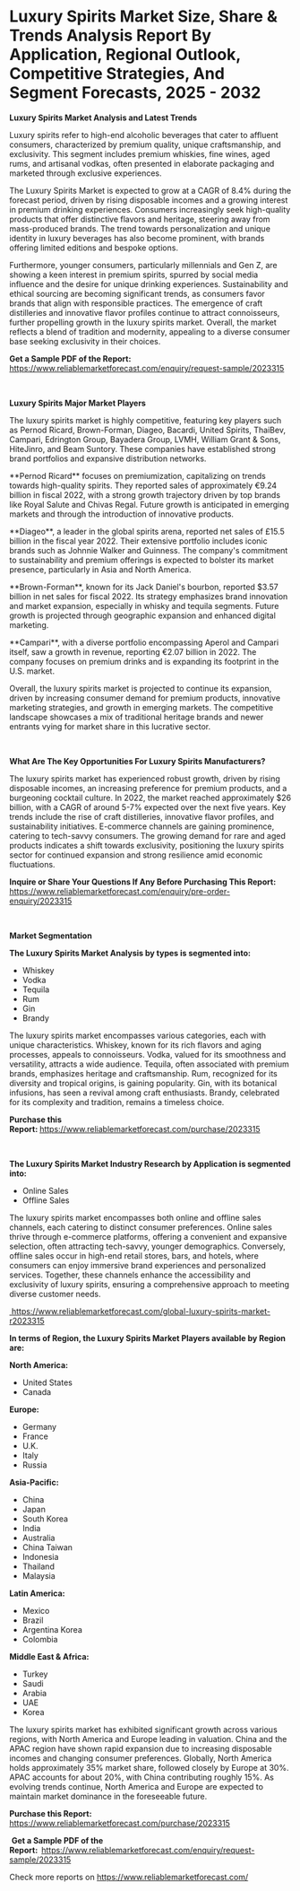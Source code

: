 <p><h1>Luxury Spirits Market Size, Share & Trends Analysis Report By Application, Regional Outlook, Competitive Strategies, And Segment Forecasts, 2025 - 2032</h1></p><p><strong>Luxury Spirits Market Analysis and Latest Trends</strong></p>
<p><p>Luxury spirits refer to high-end alcoholic beverages that cater to affluent consumers, characterized by premium quality, unique craftsmanship, and exclusivity. This segment includes premium whiskies, fine wines, aged rums, and artisanal vodkas, often presented in elaborate packaging and marketed through exclusive experiences.</p><p>The Luxury Spirits Market is expected to grow at a CAGR of 8.4% during the forecast period, driven by rising disposable incomes and a growing interest in premium drinking experiences. Consumers increasingly seek high-quality products that offer distinctive flavors and heritage, steering away from mass-produced brands. The trend towards personalization and unique identity in luxury beverages has also become prominent, with brands offering limited editions and bespoke options.</p><p>Furthermore, younger consumers, particularly millennials and Gen Z, are showing a keen interest in premium spirits, spurred by social media influence and the desire for unique drinking experiences. Sustainability and ethical sourcing are becoming significant trends, as consumers favor brands that align with responsible practices. The emergence of craft distilleries and innovative flavor profiles continue to attract connoisseurs, further propelling growth in the luxury spirits market. Overall, the market reflects a blend of tradition and modernity, appealing to a diverse consumer base seeking exclusivity in their choices.</p></p>
<p><strong>Get a Sample PDF of the Report:&nbsp;</strong> <a href="https://www.reliablemarketforecast.com/enquiry/request-sample/2023315?utm_campaign=2232&utm_medium=2&utm_source=Github&utm_content=ia&utm_term=15022025&utm_id=luxury-spirits">https://www.reliablemarketforecast.com/enquiry/request-sample/2023315</a></p>
<p>&nbsp;</p>
<p><strong>Luxury Spirits Major Market Players</strong></p>
<p><p>The luxury spirits market is highly competitive, featuring key players such as Pernod Ricard, Brown-Forman, Diageo, Bacardi, United Spirits, ThaiBev, Campari, Edrington Group, Bayadera Group, LVMH, William Grant & Sons, HiteJinro, and Beam Suntory. These companies have established strong brand portfolios and expansive distribution networks.</p><p>**Pernod Ricard** focuses on premiumization, capitalizing on trends towards high-quality spirits. They reported sales of approximately €9.24 billion in fiscal 2022, with a strong growth trajectory driven by top brands like Royal Salute and Chivas Regal. Future growth is anticipated in emerging markets and through the introduction of innovative products.</p><p>**Diageo**, a leader in the global spirits arena, reported net sales of £15.5 billion in the fiscal year 2022. Their extensive portfolio includes iconic brands such as Johnnie Walker and Guinness. The company's commitment to sustainability and premium offerings is expected to bolster its market presence, particularly in Asia and North America.</p><p>**Brown-Forman**, known for its Jack Daniel's bourbon, reported $3.57 billion in net sales for fiscal 2022. Its strategy emphasizes brand innovation and market expansion, especially in whisky and tequila segments. Future growth is projected through geographic expansion and enhanced digital marketing.</p><p>**Campari**, with a diverse portfolio encompassing Aperol and Campari itself, saw a growth in revenue, reporting €2.07 billion in 2022. The company focuses on premium drinks and is expanding its footprint in the U.S. market.</p><p>Overall, the luxury spirits market is projected to continue its expansion, driven by increasing consumer demand for premium products, innovative marketing strategies, and growth in emerging markets. The competitive landscape showcases a mix of traditional heritage brands and newer entrants vying for market share in this lucrative sector.</p></p>
<p>&nbsp;</p>
<p><strong>What Are The Key Opportunities For Luxury Spirits Manufacturers?</strong></p>
<p><p>The luxury spirits market has experienced robust growth, driven by rising disposable incomes, an increasing preference for premium products, and a burgeoning cocktail culture. In 2022, the market reached approximately $26 billion, with a CAGR of around 5-7% expected over the next five years. Key trends include the rise of craft distilleries, innovative flavor profiles, and sustainability initiatives. E-commerce channels are gaining prominence, catering to tech-savvy consumers. The growing demand for rare and aged products indicates a shift towards exclusivity, positioning the luxury spirits sector for continued expansion and strong resilience amid economic fluctuations.</p></p>
<p><strong>Inquire or Share Your Questions If Any Before Purchasing This Report:</strong> <a href="https://www.reliablemarketforecast.com/enquiry/pre-order-enquiry/2023315?utm_campaign=2232&utm_medium=2&utm_source=Github&utm_content=ia&utm_term=15022025&utm_id=luxury-spirits">https://www.reliablemarketforecast.com/enquiry/pre-order-enquiry/2023315</a></p>
<p>&nbsp;</p>
<p><strong>Market Segmentation</strong></p>
<p><strong>The Luxury Spirits Market Analysis by types is segmented into:</strong></p>
<p><ul><li>Whiskey</li><li>Vodka</li><li>Tequila</li><li>Rum</li><li>Gin</li><li>Brandy</li></ul></p>
<p><p>The luxury spirits market encompasses various categories, each with unique characteristics. Whiskey, known for its rich flavors and aging processes, appeals to connoisseurs. Vodka, valued for its smoothness and versatility, attracts a wide audience. Tequila, often associated with premium brands, emphasizes heritage and craftsmanship. Rum, recognized for its diversity and tropical origins, is gaining popularity. Gin, with its botanical infusions, has seen a revival among craft enthusiasts. Brandy, celebrated for its complexity and tradition, remains a timeless choice.</p></p>
<p><strong>Purchase this Report:&nbsp;</strong><a href="https://www.reliablemarketforecast.com/purchase/2023315?utm_campaign=2232&utm_medium=2&utm_source=Github&utm_content=ia&utm_term=15022025&utm_id=luxury-spirits">https://www.reliablemarketforecast.com/purchase/2023315</a></p>
<p>&nbsp;</p>
<p><strong>The Luxury Spirits Market Industry Research by Application is segmented into:</strong></p>
<p><ul><li>Online Sales</li><li>Offline Sales</li></ul></p>
<p><p>The luxury spirits market encompasses both online and offline sales channels, each catering to distinct consumer preferences. Online sales thrive through e-commerce platforms, offering a convenient and expansive selection, often attracting tech-savvy, younger demographics. Conversely, offline sales occur in high-end retail stores, bars, and hotels, where consumers can enjoy immersive brand experiences and personalized services. Together, these channels enhance the accessibility and exclusivity of luxury spirits, ensuring a comprehensive approach to meeting diverse customer needs.</p></p>
<p><a href="https://www.reliablemarketforecast.com/global-luxury-spirits-market-r2023315?utm_campaign=2232&utm_medium=2&utm_source=Github&utm_content=ia&utm_term=15022025&utm_id=luxury-spirits">&nbsp;https://www.reliablemarketforecast.com/global-luxury-spirits-market-r2023315</a></p>
<p><strong>In terms of Region, the Luxury Spirits Market Players available by Region are:</strong></p>
<p>
    <p> <strong> North America: </strong>
        <ul>
            <li>United States</li>
            <li>Canada</li>
        </ul>
        </p> 
    <p> <strong> Europe: </strong>
        <ul>
            <li>Germany</li>
            <li>France</li>
            <li>U.K.</li>
            <li>Italy</li>
            <li>Russia</li>
        </ul>
        </p> 
    <p> <strong> Asia-Pacific: </strong>
        <ul>
            <li>China</li>
            <li>Japan</li>
            <li>South Korea</li>
            <li>India</li>
            <li>Australia</li>
            <li>China Taiwan</li>
            <li>Indonesia</li>
            <li>Thailand</li>
            <li>Malaysia</li>
        </ul>
        </p> 
    <p> <strong> Latin America: </strong>
        <ul>
            <li>Mexico</li>
            <li>Brazil</li>
            <li>Argentina Korea</li>
            <li>Colombia</li>
        </ul>
        </p> 
    <p> <strong> Middle East & Africa: </strong>
        <ul>
            <li>Turkey</li>
            <li>Saudi</li>
            <li>Arabia</li>
            <li>UAE</li>
            <li>Korea</li>
        </ul>
    </p>
    </p>
<p><p>The luxury spirits market has exhibited significant growth across various regions, with North America and Europe leading in valuation. China and the APAC region have shown rapid expansion due to increasing disposable incomes and changing consumer preferences. Globally, North America holds approximately 35% market share, followed closely by Europe at 30%. APAC accounts for about 20%, with China contributing roughly 15%. As evolving trends continue, North America and Europe are expected to maintain market dominance in the foreseeable future.</p></p>
<p><strong>Purchase this Report: </strong><a href="https://www.reliablemarketforecast.com/purchase/2023315?utm_campaign=2232&utm_medium=2&utm_source=Github&utm_content=ia&utm_term=15022025&utm_id=luxury-spirits">https://www.reliablemarketforecast.com/purchase/2023315</a></p>
<p>&nbsp;<strong>Get a Sample PDF of the Report:&nbsp;&nbsp;</strong><a href="https://www.reliablemarketforecast.com/enquiry/request-sample/2023315?utm_campaign=2232&utm_medium=2&utm_source=Github&utm_content=ia&utm_term=15022025&utm_id=luxury-spirits">https://www.reliablemarketforecast.com/enquiry/request-sample/2023315</a></p>
<p><strong></strong></p>
<p>Check more reports on <a href="https://www.reliablemarketforecast.com/?utm_campaign=2232&utm_medium=2&utm_source=Github&utm_content=ia&utm_term=15022025&utm_id=luxury-spirits">https://www.reliablemarketforecast.com/</a></p>